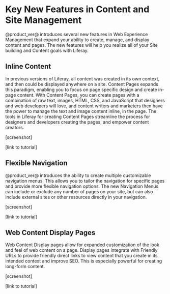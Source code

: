 # Key New Features in Content and Site Management

@product_ver@ introduces several new features in Web Experience Management that 
expand your ability to create, manage, and display content and pages. The new
features will help you realize all of your Site building and Content goals with
Liferay.

## Inline Content

In previous versions of Liferay, all content was created in its own context, 
and then could be displayed anywhere on a site. Content Pages expands this 
paradigm, enabling you to focus on page specific design and create in-page 
content. With Content Pages, you can create pages with a combination of
raw text, images, HTML, CSS, and JavaScript that designers and web developers 
will love, and content writers and marketers then have the power to manage the 
text and image content inline, in the page. The tools in Liferay for creating 
Content Pages streamline the process for designers and developers creating the 
pages, and empower content creators.

[screenshot]

[link to tutorial]

## Flexible Navigation

@product_ver@ introduces the ability to create multiple customizable navigation menus. This allows you to tailor the navigation for specific pages and provide more flexible navigation options. The new Navigation Menus can include or exclude any number of pages on your site, but can also include external sites or other resources directly in your navigation.

[screenshot]

[link to tutorial]


## Web Content Display Pages

Web Content Display pages allow for expanded customization of the look and feel of web content on a page. Display pages integrate with Friendly URLs to provide friendly direct links to view content that you create in its intended context and improve SEO. This is especially powerful for creating long-form content.

[screenshot]

[link to tutorial]
